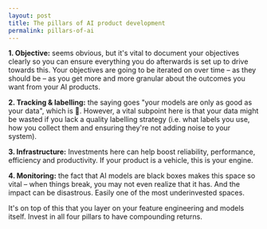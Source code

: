 ```yaml
---
layout: post
title: The pillars of AI product development
permalink: pillars-of-ai
---
```

**1. Objective:** seems obvious, but it's vital to document your objectives clearly so you can ensure everything you do afterwards is set up to drive towards this. Your objectives are going to be iterated on over time – as they should be – as you get more and more granular about the outcomes you want from your AI products.

**2. Tracking & labelling:** the saying goes "your models are only as good as your data", which is 💯. However, a vital subpoint here is that your data might be wasted if you lack a quality labelling strategy (i.e. what labels you use, how you collect them and ensuring they're not adding noise to your system).

**3. Infrastructure:** Investments here can help boost reliability, performance, efficiency and productivity. If your product is a vehicle, this is your engine.

**4. Monitoring:** the fact that AI models are black boxes makes this space so vital – when things break, you may not even realize that it has. And the impact can be disastrous. Easily one of the most underinvested spaces.

It's on top of this that you layer on your feature engineering and models itself. Invest in all four pillars to have compounding returns. 
